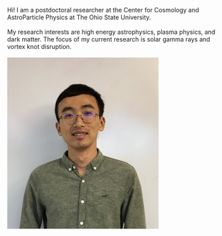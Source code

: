 Hi! I am a postdoctoral researcher at the Center for Cosmology and AstroParticle Physics at The Ohio State University. 
<br/><br/>
My research interests are high energy astrophysics, plasma physics, and dark matter. The focus of my current research is solar gamma rays and vortex knot disruption.
<br/><br/>
<img src="images/profile_2.jpg" width = "350">
